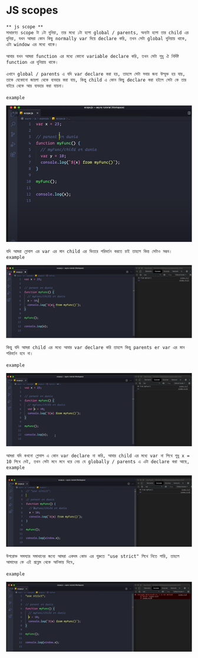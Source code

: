 # JS scopes

```
** js scope **
সাধারণত scope টা ১টা দুনিয়া, তার মধ্যে ১টা হলো global / parents, অন্যটা হলো তার child এর দুনিয়া, যখন আমরা কোন কিছু normally var দিয়ে declare করি, তখন সেটা global দুনিয়ায় থাকে, এটা window এর মধ্যে থাকে।

আবার যখন আমরা function এর মধ্যে কোনো variable declare করি, তখন সেটা শুধু ঐ নির্দিষ্ট function এর দুনিয়ায় থাকে।

এখানে global / parents এ যদি var declare করা হয়, তাহলে সেটা সবার জন্য উম্মুক্ত হয় যায়, তাকে যেকোনো জায়গা থেকে ব্যবহার করা যায়, কিন্তু child এ কোন কিছু declare করা হইলে সেটা কে তার বাইরে থেকে আর ব্যবহার করা যায়না।

example

```

![scope example](/images/scope-1.png)

```
যদি আমরা গ্লোবাল এর var এর মান child এর ভিতরে পরিবর্তন করতে চাই তাহলে কিন্ত সেটাও সম্ভব।
example
```

![scope example 2](/images/scope-2.png)

```
কিন্তু যদি আমরা child এর মধ্যে আবার var declare করি তাহলে কিন্তু parents er var এর মান পরিবর্তন হবে না।

example
```

![scope example 3](/images/scope-3.png)

```
আমরা যদি কখনো গ্লোবাল এ কোন var declare না করি, আবার child এর মধ্যে var না লিখে শুধু x = 10 লিখে দেই, তখন সেটা মনে মনে ধরে নেয় যে globally / parents এ এটা declare করা আছে,
example
```

![scope example 4](/images/scope-4.png)

```
উপরোক্ত সমস্যার সমাধানের জন্যে আমরা একদম কোড এর শুরুতে "use strict" লিখে নিতে পারি, তাহলে আমাদের কে এই প্রব্লেম থেকে আটকায় দিবে,

example
```

![scope example 5](/images/scope-5.png)
